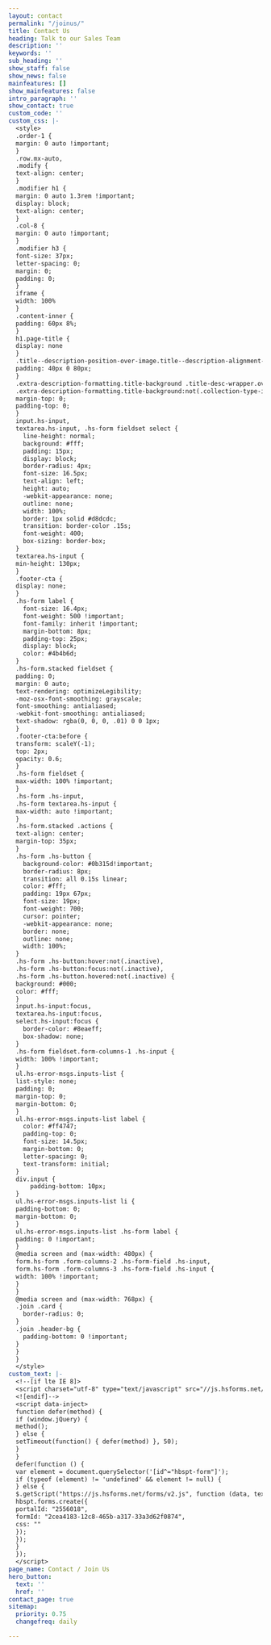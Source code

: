 ```yaml
---
layout: contact
permalink: "/joinus/"
title: Contact Us
heading: Talk to our Sales Team
description: ''
keywords: ''
sub_heading: ''
show_staff: false
show_news: false
mainfeatures: []
show_mainfeatures: false
intro_paragraph: ''
show_contact: true
custom_code: ''
custom_css: |-
  <style>
  .order-1 {
  margin: 0 auto !important;
  }
  .row.mx-auto,
  .modify {
  text-align: center;
  }
  .modifier h1 {
  margin: 0 auto 1.3rem !important;
  display: block;
  text-align: center;
  }
  .col-8 {
  margin: 0 auto !important;
  }
  .modifier h3 {
  font-size: 37px;
  letter-spacing: 0;
  margin: 0;
  padding: 0;
  }
  iframe {
  width: 100%
  }
  .content-inner {
  padding: 60px 8%;
  }
  h1.page-title {
  display: none
  }
  .title--description-position-over-image.title--description-alignment-center .title-desc-inner {
  padding: 40px 0 80px;
  }
  .extra-description-formatting.title-background .title-desc-wrapper.over-image.has-main-image .page-desc,
  .extra-description-formatting.title-background:not(.collection-type-index) .title-desc-wrapper .page-desc {
  margin-top: 0;
  padding-top: 0;
  }
  input.hs-input,
  textarea.hs-input, .hs-form fieldset select {
    line-height: normal;
    background: #fff;
    padding: 15px;
    display: block;
    border-radius: 4px;
    font-size: 16.5px;
    text-align: left;
    height: auto;
    -webkit-appearance: none;
    outline: none;
    width: 100%;
    border: 1px solid #d8dcdc;
    transition: border-color .15s;
    font-weight: 400;
    box-sizing: border-box;
  }
  textarea.hs-input {
  min-height: 130px;
  }
  .footer-cta {
  display: none;
  }
  .hs-form label {
    font-size: 16.4px;
    font-weight: 500 !important;
    font-family: inherit !important;
    margin-bottom: 8px;
    padding-top: 25px;
    display: block;
    color: #4b4b6d;
  }
  .hs-form.stacked fieldset {
  padding: 0;
  margin: 0 auto;
  text-rendering: optimizeLegibility;
  -moz-osx-font-smoothing: grayscale;
  font-smoothing: antialiased;
  -webkit-font-smoothing: antialiased;
  text-shadow: rgba(0, 0, 0, .01) 0 0 1px;
  }
  .footer-cta:before {
  transform: scaleY(-1);
  top: 2px;
  opacity: 0.6;
  }
  .hs-form fieldset {
  max-width: 100% !important;
  }
  .hs-form .hs-input,
  .hs-form textarea.hs-input {
  max-width: auto !important;
  }
  .hs-form.stacked .actions {
  text-align: center;
  margin-top: 35px;
  }
  .hs-form .hs-button {
    background-color: #0b315d!important;
    border-radius: 8px;
    transition: all 0.15s linear;
    color: #fff;
    padding: 19px 67px;
    font-size: 19px;
    font-weight: 700;
    cursor: pointer;
    -webkit-appearance: none;
    border: none;
    outline: none;
    width: 100%;
  }
  .hs-form .hs-button:hover:not(.inactive),
  .hs-form .hs-button:focus:not(.inactive),
  .hs-form .hs-button.hovered:not(.inactive) {
  background: #000;
  color: #fff;
  }
  input.hs-input:focus,
  textarea.hs-input:focus,
  select.hs-input:focus {
    border-color: #8eaeff;
    box-shadow: none;
  }
  .hs-form fieldset.form-columns-1 .hs-input {
  width: 100% !important;
  }
  ul.hs-error-msgs.inputs-list {
  list-style: none;
  padding: 0;
  margin-top: 0;
  margin-bottom: 0;
  }
  ul.hs-error-msgs.inputs-list label {
    color: #ff4747;
    padding-top: 0;
    font-size: 14.5px;
    margin-bottom: 0;
    letter-spacing: 0;
    text-transform: initial;
  }
  div.input {
      padding-bottom: 10px;
  }
  ul.hs-error-msgs.inputs-list li {
  padding-bottom: 0;
  margin-bottom: 0;
  }
  ul.hs-error-msgs.inputs-list .hs-form label {
  padding: 0 !important;
  }
  @media screen and (max-width: 480px) {
  form.hs-form .form-columns-2 .hs-form-field .hs-input,
  form.hs-form .form-columns-3 .hs-form-field .hs-input {
  width: 100% !important;
  }
  }
  @media screen and (max-width: 768px) {
  .join .card {
    border-radius: 0;
  }
  .join .header-bg {
    padding-bottom: 0 !important;
  }
  }
  }
  </style>
custom_text: |-
  <!--[if lte IE 8]>
  <script charset="utf-8" type="text/javascript" src="//js.hsforms.net/forms/v2-legacy.js"></script>
  <![endif]-->
  <script data-inject>
  function defer(method) {
  if (window.jQuery) {
  method();
  } else {
  setTimeout(function() { defer(method) }, 50);
  }
  }
  defer(function () {
  var element = document.querySelector('[id^="hbspt-form"]');
  if (typeof (element) != 'undefined' && element != null) {
  } else {
  $.getScript("https://js.hsforms.net/forms/v2.js", function (data, textStatus, jqxhr) {
  hbspt.forms.create({
  portalId: "2556018",
  formId: "2cea4183-12c8-465b-a317-33a3d62f0874",
  css: ""
  });
  });
  }
  });
  </script>
page_name: Contact / Join Us
hero_button:
  text: ''
  href: ''
contact_page: true
sitemap:
  priority: 0.75
  changefreq: daily

---
```

